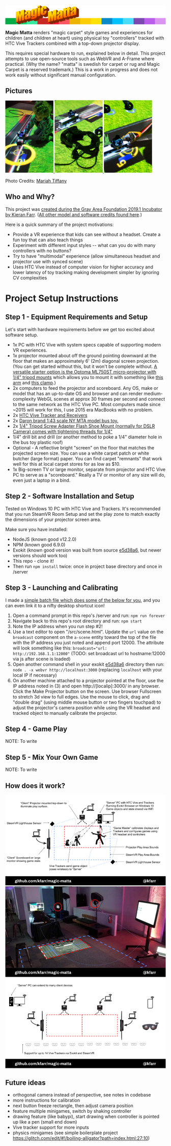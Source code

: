 <img alt="Magic Matta" src="./assets/img/header-magic-matta.png" />

<b>Magic Matta</b> renders "magic carpet" style games and experiences for children (and children at heart) using physical toy "controllers" tracked with HTC Vive Trackers combined with a top-down projector display.

This requires special hardware to run, explained below in detail. This project attempts to use open-source tools such as WebVR and A-Frame where practical. (Why the name? "matta" is swedish for carpet or rug and Magic Carpet is a reserved trademark.) This is a work in progress and does not work easily without significant manual configuration.

## Pictures
[<img width="30%" src="./docs/MAGIC-MATTA-20190620_173429.jpg" /> <img width="30%" src="./docs/MAGIC-MATTA-gray-area-showcase_06192019_13.jpg" /> <img width="30%" src="./docs/MAGIC-MATTA-gray-area-showcase_06192019_15.jpg" />](https://medium.com/@kfarr/creating-magic-matta-for-the-2019-1-gray-area-showcase-37df8f5d8aa0)

Photo Credits: [Mariah Tiffany](http://www.mariahtiffany.com/)

## Who and Why?
This project was [created during the Gray Area Foundation 2019.1 Incubator by Kieran Farr](https://medium.com/@kfarr/creating-magic-matta-for-the-2019-1-gray-area-showcase-37df8f5d8aa0). ([All other model and software credits found here](/docs/CREDITS.md#credits).)

Here is a quick summary of the project motivations:
* Provide a VR experience that kids can see without a headset. Create a fun toy that can also teach things
* Experiment with different input styles -- what can you do with many controllers with no buttons?
* Try to have "multimodal" experience (allow simultaneous headset and projector use with synced scene)
* Uses HTC Vive instead of computer vision for higher accuracy and lower latency of toy tracking making development simpler by ignoring CV complexities

# Project Setup Instructions

## Step 1 - Equipment Requirements and Setup
Let's start with hardware requirements before we get too excited about software setup.

* 1x PC with HTC Vive with system specs capable of supporting modern VR experiences.
* 1x projector mounted about off the ground pointing downward at the floor that makes an approximately 6' (2m) diagonal screen projection. (You can get started without this, but it won't be complete without. [A versatile starter option is the Optoma ML750ST micro-projector with 1/4" tripod mounts](https://www.amazon.com/Optoma-ML750ST-Ultra-Compact-Projector-Enabled/dp/B07GWT1MCC) which allows you to mount it with something like [this arm](https://www.amazon.com/Manfrotto-244-Variable-Friction-Bracket/dp/B000J4FONU) and [this clamp](https://www.amazon.com/Manfrotto-035RL-Super-Clamp-Standard/dp/B0018LQVIA/).)
* 2x computers to feed the projector and scoreboard. Any OS, make or model that has an up-to-date OS and browser and can render medium-complexity WebGL scenes at approx 30 frames per second and connect to the same network as the HTC Vive PC. Most computers made since ~2015 will work for this, I use 2015 era MacBooks with no problem.
* 2x [HTC Vive Tracker and Receivers](https://www.amazon.com/VIVE-Virtual-Reality-System-Tracker-pc/dp/B0748ZY323/)
* 2x [Daron brand 1:43 scale NY MTA model bus toy.](https://www.amazon.com/Daron-RT8468-MTA-11-Bus/dp/B00EVQJ5I2)
* 2x [1/4" Tripod Screw Adapter Flash Shoe Mount (normally for DSLR Camera) comes with tightening threads for 1/4"](https://www.amazon.com/gp/product/B018UJLIOE/)
* 1/4" drill bit and drill (or another method to poke a 1/4" diameter hole in the bus toy plastic roof)
* Optional - A reflective bright "screen" on the floor that matches the projected screen size. You can use a white carpet patch or white butcher (large format) paper. You can find carpet "remnants" that work well for this at local carpet stores for as low as $10.
* 1x Big-screen TV or large monitor, separate from projector and HTC Vive PC to serve as a "scoreboard." Really a TV or monitor of any size will do, even just a laptop in a bind.

## Step 2 - Software Installation and Setup
Tested on Windows 10 PC with HTC Vive and Trackers. It's recommended that you run SteamVR Room Setup and set the play zone to match exactly the dimensions of your projector screen area.

Make sure you have installed:
- NodeJS (known good v12.2.0)
- NPM (known good 6.9.0)
- Exokit (known good version was built from source [e5d38a6](https://github.com/exokitxr/exokit/commit/e5d38a6ca5f2c5cc03f79e0b5ec8d0fcad6c142a), but newer versions should work too)
- This repo - clone it!
- Then run `npm install` twice: once in project base directory and once in /server

## Step 3 - Launching and Calibrating
I made a [simple batch file which does some of the below for you](https://github.com/kfarr/magic-matta/blob/master/launch.bat), and you can even link it to a nifty desktop shortcut icon!

1) Open a command prompt in this repo's /server and run: `npm run forever`
2) Navigate back to this repo's root directory and run: `npm start`
3) Note the IP address when you run step #2!
4) Use a text editor to open "/src/scene.html". Update the `url` value on the `broadcast` component on the `a-scene` entity toward the top of the file with the IP address you just noted and append port 12000. The attribute will look something like this: `broadcast="url: http://192.168.1.1:12000"` (TODO: set broadcast url to hostname:12000 via js after scene is loaded)
5) Open another command shell in your exokit [e5d38a6](https://github.com/exokitxr/exokit/commit/e5d38a6ca5f2c5cc03f79e0b5ec8d0fcad6c142a) directory then run: `node . -x webvr http://localhost:3000` (replacing `localhost` with your local IP if necessary)
6) On another machine attached to a projector pointed at the floor, use the IP address noted in (3) and open http://[localip]:3000/ in any browser. Click the Make Projector button on the screen. Use browser Fullscreen to stretch 3d view to full edges. Use the mouse to click, drag and "double drag" (using middle mouse button or two fingers touchpad) to adjust the projector's camera position while using the VR headset and tracked object to manually calibrate the projector.

## Step 4 - Game Play
NOTE: To write

## Step 5 - Mix Your Own Game
NOTE: To write

## How does it work?
<img alt="Magic Matta setup diagram" src="./docs/Magic-Matta-Salon-Apr-24-Setup-Diagram.png" />
<img alt="Magic Matta example layout photo" src="./docs/Magic-Matta-Salon-Apr-24-Example-Layout.jpg" />
<img alt="Magic Matta extended setup" src="./docs/Magic-Matta-Salon-Apr-24-Extended-Setup.png" />

## Future ideas
* orthogonal camera instead of perspective, see notes in codebase
* more instructions for calibration
* next button freeze rectangle, then adjust camera position
* feature multiple minigames, switch by shaking controller
* drawing feature (like babypi), start drawing when controller is pointed up like a pen (small end down)
* Vive tracker support for more inputs
* physics minigames (see simple boilerplate project https://glitch.com/edit/#!/boiling-alligator?path=index.html:27:10)
